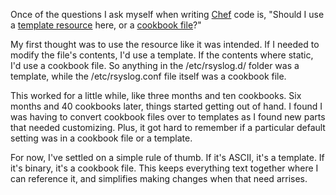 <!--
title: Templates vs. cookbook files in Chef
created: 12 March 2013 - 6:12 pm
updated: 12 March 2013 - 7:37 pm
publish: 12 March 2013
slug: chef-templates
tags: coding, chef
-->

Once of the questions I ask myself when writing [Chef][] code is,
"Should I use a [template resource][] here, or a [cookbook file][]?"

My first thought was to use the resource like it was intended. If I needed to
modify the file's contents, I'd use a template. If the contents where static,
I'd use a cookbook file. So anything in the /etc/rsyslog.d/ folder was a
template, while the /etc/rsyslog.conf file itself was a cookbook file.

This worked for a little while, like three months and ten cookbooks. Six months
and 40 cookbooks later, things started getting out of hand. I found I was having
to convert cookbook files over to templates as I found new parts that needed
customizing. Plus, it got hard to remember if a particular default setting was
in a cookbook file or a template.

For now, I've settled on a simple rule of thumb. If it's ASCII, it's a template.
If it's binary, it's a cookbook file. This keeps everything text together where
I can reference it, and simplifies making changes when that need arrises.


[Chef]: http://opscode.com/chef "Various (Opscode): Chef is an open-source automation platform built to address the hardest infrastructure challenges on the planet."
[template resource]: http://docs.opscode.com/chef/resources.html#template  "Various (Opscode): The template resource is used to manage file contents with an embedded Ruby (erb) template."
[cookbook file]: http://docs.opscode.com/chef/resources.html#cookbook-file "Various (Opscode): The cookbook_file resource is used to transfer files from a sub-directory to a specified path on the host."
